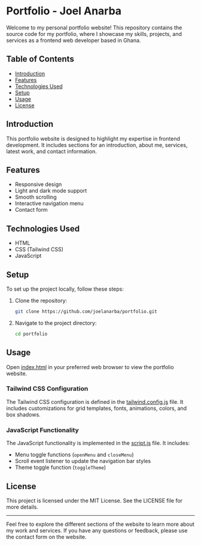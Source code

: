 # Portfolio - Joel Anarba

Welcome to my personal portfolio website! This repository contains the source code for my portfolio, where I showcase my skills, projects, and services as a frontend web developer based in Ghana.

## Table of Contents

- [Introduction](#introduction)
- [Features](#features)
- [Technologies Used](#technologies-used)
- [Setup](#setup)
- [Usage](#usage)
- [License](#license)

## Introduction

This portfolio website is designed to highlight my expertise in frontend development. It includes sections for an introduction, about me, services, latest work, and contact information.

## Features

- Responsive design
- Light and dark mode support
- Smooth scrolling
- Interactive navigation menu
- Contact form

## Technologies Used

- HTML
- CSS (Tailwind CSS)
- JavaScript

## Setup

To set up the project locally, follow these steps:

1. Clone the repository:
    ```sh
    git clone https://github.com/joelanarba/portfolio.git
    ```
2. Navigate to the project directory:
    ```sh
    cd portfolio
    ```

## Usage

Open [index.html](http://_vscodecontentref_/0) in your preferred web browser to view the portfolio website.

### Tailwind CSS Configuration

The Tailwind CSS configuration is defined in the [tailwind.config.js](http://_vscodecontentref_/1) file. It includes customizations for grid templates, fonts, animations, colors, and box shadows.

### JavaScript Functionality

The JavaScript functionality is implemented in the [script.js](http://_vscodecontentref_/2) file. It includes:

- Menu toggle functions (`openMenu` and `closeMenu`)
- Scroll event listener to update the navigation bar styles
- Theme toggle function (`toggleTheme`)

## License

This project is licensed under the MIT License. See the LICENSE file for more details.

---

Feel free to explore the different sections of the website to learn more about my work and services. If you have any questions or feedback, please use the contact form on the website.

